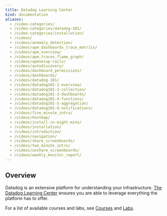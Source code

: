 ```yaml
---
title: Datadog Learning Center
kind: documentation
aliases:
  - /video-categories/
  - /video-categories/datadog-101/
  - /video-categories/installation/
  - /videos/
  - /videos/anomaly_detection/
  - /videos/apm_dashboards_trace_metrics/
  - /videos/apm_overview/
  - /videos/apm_traces_flame_graph/
  - /videos/apmsetup-rails/
  - /videos/autodiscovery/
  - /videos/dashboard_permissions/
  - /videos/dashboards/
  - /videos/datadog-101/
  - /videos/datadog101-1-overview/
  - /videos/datadog101-2-collection/
  - /videos/datadog101-3-dashboards/
  - /videos/datadog101-4-functions/
  - /videos/datadog101-5-aggregation/
  - /videos/datadog101-6-notifications/
  - /videos/five_minute_intro/
  - /videos/hostmap/
  - /videos/install-in-eight-mins/
  - /videos/installation/
  - /videos/introduction/
  - /videos/navigation/
  - /videos/share_screenboards/
  - /videos/two_minute_intro/
  - /videos/unshare_screenboards/
  - /videos/weekly_monitor_report/
---
```


## Overview

Datadog is an extensive platform for understanding your infrastructure. [The Datadog Learning Center][1] ensures you are able to leverage everything the platform has to offer.

For a list of available courses and labs, see [Courses][2] and [Labs][3].

[1]: https://learn.datadoghq.com
[2]: https://learn.datadoghq.com/collections
[3]: https://learn.datadoghq.com/pages/labs
